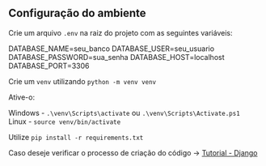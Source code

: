 ## Configuração do ambiente

Crie um arquivo `.env` na raiz do projeto com as seguintes variáveis:

DATABASE_NAME=seu_banco
DATABASE_USER=seu_usuario
DATABASE_PASSWORD=sua_senha
DATABASE_HOST=localhost
DATABASE_PORT=3306

Crie um `venv` utilizando `python -m venv venv`

Ative-o:

Windows - `.\venv\Scripts\activate` ou `.\venv\Scripts\Activate.ps1` <br>
Linux - `source venv/bin/activate`

Utilize `pip install -r requirements.txt`

Caso deseje verificar o processo de criação do código -> [Tutorial - Django](https://docs.djangoproject.com/en/5.2/intro/)
